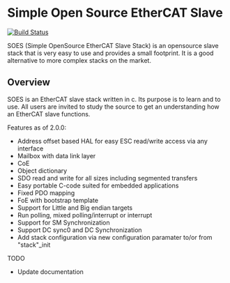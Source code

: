 Simple Open Source EtherCAT Slave
====
[![Build Status](https://travis-ci.org/OpenEtherCATsociety/SOES.svg?branch=master)](https://travis-ci.org/OpenEtherCATsociety/SOES)

SOES (Simple OpenSource EtherCAT Slave Stack) is an opensource slave
stack that is very easy to use and provides a small footprint. It is a
good alternative to more complex stacks on the market.

Overview
----
SOES is an EtherCAT slave stack written in c. Its purpose is to learn and
to use. All users are invited to study the source to get an understanding
how an EtherCAT slave functions.

Features as of 2.0.0:
 - Address offset based HAL for easy ESC read/write access via any
   interface
 - Mailbox with data link layer
 - CoE
 - Object dictionary
 - SDO read and write for all sizes including segmented transfers
 - Easy portable C-code suited for embedded applications
 - Fixed PDO mapping
 - FoE with bootstrap template
 - Support for Little and Big endian targets
 - Run polling, mixed polling/interrupt or interrupt
 - Support for SM Synchronization 
 - Support DC sync0 and DC Synchronization
 - Add stack configuration via new configuration paramater to/or from 
   "stack"_init

TODO
 - Update documentation
